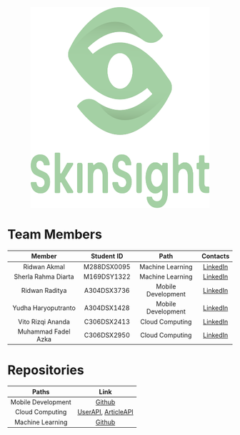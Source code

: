 <p align="center"> <img src="SkinSight.png" width="400" height="450" /> </p>

# Team Members

|            Member           				| Student ID |        Path        |                                                       Contacts                                                      |
| :---------------------------------------: | :--------: | :----------------: | :-----------------------------------------------------------------------------------------------------------------: |
|        Ridwan Akmal        | M288DSX0095 |  Machine Learning  |        [LinkedIn](https://www.linkedin.com/in/ridwan-akmal/)           |
|      			Sherla Rahma Diarta     	        | M169DSY1322 |  Machine Learning  |      [LinkedIn](https://www.linkedin.com/in/sherla-rahma-diarta/)|
|     Ridwan Raditya     | A304DSX3736 | Mobile Development |     [LinkedIn](https://www.linkedin.com/in/ridwan-raditya/)           |
|      Yudha Haryoputranto     | A304DSX1428 | Mobile Development |     [LinkedIn](https://www.linkedin.com/in/yudha-haryoputranto/)|
|     Vito Rizqi Ananda     | C306DSX2413 |   Cloud Computing  |              [LinkedIn](https://www.linkedin.com/in/vito-rizqi-ananda/)|
| Muhammad Fadel Azka | C306DSX2950 |   Cloud Computing  |     [LinkedIn](https://www.linkedin.com/in/m-fadel-azka/)|

# Repositories

| Paths | Link |
| :---: | :---: |
| Mobile Development | [Github](github.com/yudhah52/Skin-Sight-Apps) |
|  Cloud Computing  |  [UserAPI](https://github.com/vitoananda/SkinSight-User-AP), [ArticleAPI](https://github.com/fadel20azka/SkinSight-Article-API)  |
|   Machine Learning  |   [Github]( https://github.com/RidwendDev/DeepLearningPro-SkinSight)  |

